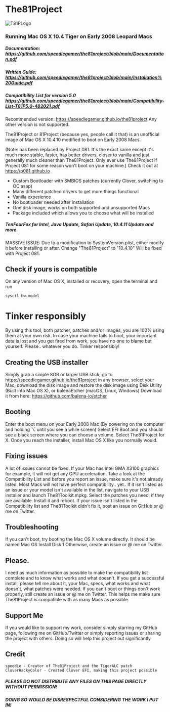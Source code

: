 # The81Project

![T81PLogo](https://user-images.githubusercontent.com/71722170/114026148-33f21c80-9876-11eb-9b9e-d1ed72fcb8bb.png)
### Running Mac OS X 10.4 Tiger on Early 2008 Leopard Macs

##### Documentation: https://github.com/speediegamer/the81project/blob/main/Documentation.pdf                           
##### Written Guide: https://github.com/speediegamer/the81project/blob/main/Installation%20Guide.pdf
##### Compatibility List for version 5.0 https://github.com/speediegamer/the81project/blob/main/Compatibility-List-T81P5.0-482021.pdf

Recommended version: https://speediegamer.github.io/the81project
Any other version is not supported.

The81Project or 81Project (because yes, people call it that) is an unofficial image of Mac OS X 10.4.10 modified to boot on Early 2008 Macs.

(Note: has been replaced by Project 081. It's the exact same except it's much more stable, faster, has better drivers, closer to vanilla and just generally much cleaner than The81Project. Only ever use The81Project if Project 081 for some reason won't boot on your machine.)
Check it out at https://p081.github.io

* Custom Bootloader with SMBIOS patches (currently Clover, switching to OC asap)
* Many different patched drivers to get more things functional
* Vanilla experience
* No bootloader needed after installation
* One disk image, works on both supported and unsupported Macs
* Package included which allows you to choose what will be installed
##### TenFourFox for Intel, Java Update, Safari Update, 10.4.11 Update and more.
MASSIVE ISSUE: Due to a modification to SystemVersion.plist, either modify it before installing or after. Change "The81Project" to "10.4.10"
Will be fixed with Project 081.

## Check if yours is compatible
On any version of Mac OS X, installed or recovery, open the terminal and run
  ```sh
  sysctl hw.model
  ```

# Tinker responsibly
By using this tool, both patcher, patches and/or images, you are 100% using them at your own risk. In case your machine fails to boot, your important data is lost and you get fired from work, you have no one to blame but yourself. Please.. whatever you do. Tinker responsibly!

## Creating the USB installer

Simply grab a simple 8GB or larger USB stick, go to https://speediegamer.github.io/the81project in any browser, select your Mac, download the disk image and
restore the disk image using Disk Utility (Built into Mac OS X), or balenaEtcher (macOS, Linux, Windows)
Download it from here: https://github.com/balena-io/etcher

## Booting

Enter the boot menu on your Early 2008 Mac (By powering on the computer and holding ⌥ until you see a while screen)
Select EFI Boot and you should see a black screen where you can choose a volume. Select The81Project for X. Once you reach the installer, install Mac OS X like you normally would.

## Fixing issues

A lot of issues cannot be fixed. If your Mac has Intel GMA X3100 graphics for example, it will not get any GPU acceleration.
Take a look at the Compatibility List and before you report an issue, make sure it's not already listed.
Most Macs will not have perfect compatibility.. yet..
If it isn't listed as an issue or your model isn't available in the list, navigate to your USB installer and launch The81Toolkit.mpkg. Select the patches you need, if they are available.
Install it and reboot. If your issue isn't listed in the Compatibility list and The81Toolkit didn't fix it, post an issue on GitHub or @ me on Twitter.

## Troubleshooting
If you can't boot, try booting the Mac OS X volume directly. It should be named Mac OS Install Disk 1
Otherwise, create an issue or @ me on Twitter.

## Please.

I need as much information as possible to make the compatibility list complete and to know what works and what doesn't. If you get a successful install, please tell me about it, your Mac, specs, what works and what doesn't, what patches were needed. If you can't boot or things don't work properly, still create an issue or @ me on Twitter. This helps me make sure The81Project is compatible with as many Macs as possible.

## Support Me

If you would like to support my work, consider simply starring my GitHub page, following me on GitHub/Twitter or simply reporting issues or sharing the project with others. Doing so will help this project out significantly

## Credit

    speedie - Creator of The81Project and the TigerALC patch
    CloverHackyColor - Created Clover EFI, making this project possible

##### PLEASE DO NOT DISTRIBUTE ANY FILES ON THIS PAGE DIRECTLY WITHOUT PERMISSION!
##### DOING SO WOULD BE DISRESPECTFUL CONSIDERING THE WORK I PUT IN!
    




